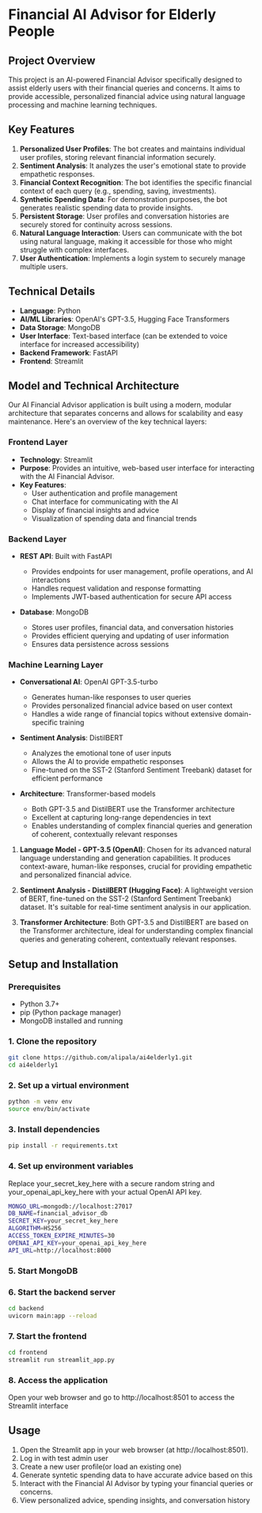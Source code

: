 # Financial AI Advisor for Elderly People

## Project Overview
This project is an AI-powered Financial Advisor specifically designed to assist elderly users with their financial queries and concerns. It aims to provide accessible, personalized financial advice using natural language processing and machine learning techniques.

## Key Features

1. **Personalized User Profiles**: The bot creates and maintains individual user profiles, storing relevant financial information securely.
2. **Sentiment Analysis**: It analyzes the user's emotional state to provide empathetic responses.
3. **Financial Context Recognition**: The bot identifies the specific financial context of each query (e.g., spending, saving, investments).
4. **Synthetic Spending Data**: For demonstration purposes, the bot generates realistic spending data to provide insights.
5. **Persistent Storage**: User profiles and conversation histories are securely stored for continuity across sessions.
6. **Natural Language Interaction**: Users can communicate with the bot using natural language, making it accessible for those who might struggle with complex interfaces.
7. **User Authentication**: Implements a login system to securely manage multiple users.

## Technical Details

- **Language**: Python
- **AI/ML Libraries**: OpenAI's GPT-3.5, Hugging Face Transformers
- **Data Storage**: MongoDB
- **User Interface**: Text-based interface (can be extended to voice interface for increased accessibility)
- **Backend Framework**: FastAPI
- **Frontend**: Streamlit

## Model and Technical Architecture

Our AI Financial Advisor application is built using a modern, modular architecture that separates concerns and allows for scalability and easy maintenance. Here's an overview of the key technical layers:

### Frontend Layer
- **Technology**: Streamlit
- **Purpose**: Provides an intuitive, web-based user interface for interacting with the AI Financial Advisor.
- **Key Features**:
  - User authentication and profile management
  - Chat interface for communicating with the AI
  - Display of financial insights and advice
  - Visualization of spending data and financial trends

### Backend Layer
- **REST API**: Built with FastAPI
  - Provides endpoints for user management, profile operations, and AI interactions
  - Handles request validation and response formatting
  - Implements JWT-based authentication for secure API access

- **Database**: MongoDB
  - Stores user profiles, financial data, and conversation histories
  - Provides efficient querying and updating of user information
  - Ensures data persistence across sessions

### Machine Learning Layer
- **Conversational AI**: OpenAI GPT-3.5-turbo
  - Generates human-like responses to user queries
  - Provides personalized financial advice based on user context
  - Handles a wide range of financial topics without extensive domain-specific training

- **Sentiment Analysis**: DistilBERT
  - Analyzes the emotional tone of user inputs
  - Allows the AI to provide empathetic responses
  - Fine-tuned on the SST-2 (Stanford Sentiment Treebank) dataset for efficient performance

- **Architecture**: Transformer-based models
  - Both GPT-3.5 and DistilBERT use the Transformer architecture
  - Excellent at capturing long-range dependencies in text
  - Enables understanding of complex financial queries and generation of coherent, contextually relevant responses

1. **Language Model - GPT-3.5 (OpenAI)**: Chosen for its advanced natural language understanding and generation capabilities. It produces context-aware, human-like responses, crucial for providing empathetic and personalized financial advice.

2. **Sentiment Analysis - DistilBERT (Hugging Face)**: A lightweight version of BERT, fine-tuned on the SST-2 (Stanford Sentiment Treebank) dataset. It's suitable for real-time sentiment analysis in our application.

3. **Transformer Architecture**: Both GPT-3.5 and DistilBERT are based on the Transformer architecture, ideal for understanding complex financial queries and generating coherent, contextually relevant responses.

## Setup and Installation
### Prerequisites
- Python 3.7+
- pip (Python package manager)
- MongoDB installed and running

### 1. Clone the repository
```bash
git clone https://github.com/alipala/ai4elderly1.git
cd ai4elderly1
```
### 2. Set up a virtual environment
```bash
python -m venv env
source env/bin/activate
```

### 3. Install dependencies
```bash
pip install -r requirements.txt
```

### 4. Set up environment variables
Replace your_secret_key_here with a secure random string and your_openai_api_key_here with your actual OpenAI API key.
```bash
MONGO_URL=mongodb://localhost:27017
DB_NAME=financial_advisor_db
SECRET_KEY=your_secret_key_here
ALGORITHM=HS256
ACCESS_TOKEN_EXPIRE_MINUTES=30
OPENAI_API_KEY=your_openai_api_key_here
API_URL=http://localhost:8000
```

### 5. Start MongoDB

### 6. Start the backend server
```bash
cd backend
uvicorn main:app --reload
```

### 7. Start the frontend
```bash
cd frontend
streamlit run streamlit_app.py
```

### 8. Access the application
Open your web browser and go to http://localhost:8501 to access the Streamlit interface

## Usage
1. Open the Streamlit app in your web browser (at http://localhost:8501).
2. Log in with test admin user
3. Create a new user profile(or load an existing one)
4. Generate syntetic spending data to have accurate advice based on this
3. Interact with the Financial AI Advisor by typing your financial queries or concerns.
4. View personalized advice, spending insights, and conversation history